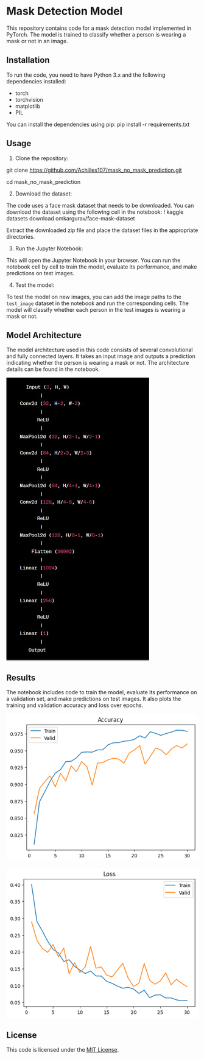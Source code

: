 # Mask Detection Model

This repository contains code for a mask detection model implemented in PyTorch. The model is trained to classify whether a person is wearing a mask or not in an image.

## Installation

To run the code, you need to have Python 3.x and the following dependencies installed:

- torch
- torchvision
- matplotlib
- PIL

You can install the dependencies using pip:
  pip install -r requirements.txt

## Usage

1. Clone the repository:

  git clone https://github.com/Achilles107/mask_no_mask_prediction.git
  
  cd mask_no_mask_prediction



2. Download the dataset:

The code uses a face mask dataset that needs to be downloaded. You can download the dataset using the following cell in the notebook:
  ! kaggle datasets download omkargurav/face-mask-dataset
  

Extract the downloaded zip file and place the dataset files in the appropriate directories.

3. Run the Jupyter Notebook:


This will open the Jupyter Notebook in your browser. You can run the notebook cell by cell to train the model, evaluate its performance, and make predictions on test images.

4. Test the model:

To test the model on new images, you can add the image paths to the `test_image` dataset in the notebook and run the corresponding cells. The model will classify whether each person in the test images is wearing a mask or not.

## Model Architecture

The model architecture used in this code consists of several convolutional and fully connected layers. It takes an input image and outputs a prediction indicating whether the person is wearing a mask or not. The architecture details can be found in the notebook.

![architecture](arch.jpg)

## Results

The notebook includes code to train the model, evaluate its performance on a validation set, and make predictions on test images. It also plots the training and validation accuracy and loss over epochs.

![accuracy](train_graph.png)

![loss](loss_graph.png)

## License

This code is licensed under the [MIT License](LICENSE).

